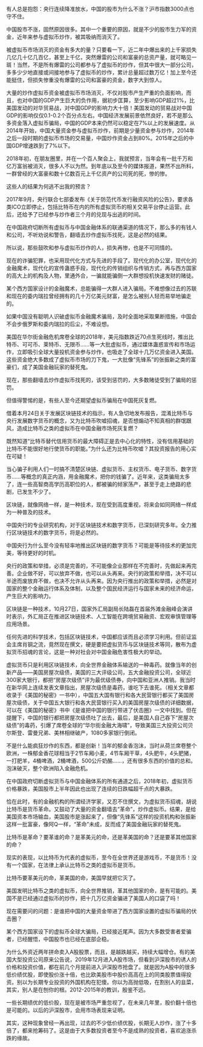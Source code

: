 有人总是抱怨：央行连续降准放水，中国的股市为什么不涨？沪市指数3000点也守不住。

中国股市不涨，固然原因很多。其中一个重要的原因，就是不少的股市生力军的资金，近年来参与虚拟币炒作，被其吸纳而消灭了。

被虚拟币市场消灭的资金有多大的量？只要看一下，近二年中爆出来的上千家损失几亿几十亿几百亿，甚至上千亿，突然爆雷的公司和富豪的总资产量，就可略见一斑！当然，不是所有爆雷的公司都参与了虚拟币的炒作，但其中很大一部分公司，多多少少地直接或间接地参与了虚拟币的炒作，累计总量超过数万亿！加上至今还能挺住，但损失惨重没有爆雷的公司和富豪的资金，数字大到惊人。

大量的炒作虚拟币资金被虚拟币市场消灭，不仅对股市产生严重的负面影响，而且，也对中国的GDP产生巨大的负作用，据初步匡算，至少影响GDP超过1%，比美国发动的对华贸易战，对中国GDP的影响力大十倍！美国发动的贸易战对中国GDP的影响仅仅0.1-0.2个百分点左右。中国经济发展前景依然良好，若不是那么多资金落入虚拟币骗局，中国的GDP本来仍然可以稳定在7%以上的发展速度。从2014年开始，中国大量资金参与虚拟币炒作，前期是少量资金参与炒作，2014年之后一段时期的虚拟币市场的交易量，中国炒作资金占到80%。2015年之后的中国GDP增速跌到了7%以下。

2018年初，在朋友圈里，并在一个百人聚会上，我就预言，当年会有一批千万和亿万富翁被消灭，很多人不以为然。到年底以及至今的媒体报道，果然不出所料，一群曾经的大富豪和数十亿数百元上千亿资产的公司死的死，惨的惨。

这些人的结果为何逃不出我的预言？

2017年9月，央行联合七部委发布《关于防范代币发行融资风险的公告》，要求各类ICO立即停止，包括比特币在内的所有虚拟货币的相关交易平台停止运营。此后，还给予了已经参与炒作者三个月的兑现与出逃的时间。

在中国政府切断所有虚拟币与中国金融体系的联通渠道的情况下，那么多的有钱人和公司，不听劝说和警告，翻墙去炒作虚拟币找死，这是必然的结果。

所以说，那些鼓吹和参与虚拟币炒作的人，损失再惨，也是不可同情的。

现在的诈骗犯罪，也采用现代化方式与先进的手段了。现代化的办公室，现代化的金融魔术，现代化的宣传蛊惑手段，现代化的传销组织与传销方式，再与西方国家的高大上的机构及人物，里通外合，一骗就能骗倒一大群想投机快速发财的赌徒。

某个西方国家设计的金融魔术，总能骗得一大群人进入骗局。不难想像过去的苏联和现在的委内瑞拉曾经拥有的几十万亿美元财富，是怎么被别人轻而易举地骗走的。

如果中国没有聪明人识破虚拟币金融魔术骗局，及时全面地采取果断措施，中国会不会步俄罗斯和委内瑞拉的后尘，不难设想。

美国在华尔街金融危机席卷全球的2018年，美元指数跌近70点生死线时，推出比特币、可可币、莱特币、无限币……等一大批虚拟币，通过媒体蛊惑宣传和市场运作，立即吸引全球大量投机资金参与炒作，也吸走了全球十几万亿资金进入美国。这些资金绝大多数成了虚拟币市场的刀下鬼，一大批像“先锋系”的张振新之类的富豪们，成了美国金融玩家的替死鬼。

现在，那些翻墙去炒作虚拟币找死的，该受到惩罚的，大多数赌徒受到了骗局的惩罚。

但值得警惕的是，有些人至今还期望虚拟币骗局在中国死灰复燃。

借着本月24日关于发展区块链技术的指示，有人急切地发布报告，混淆比特币与央行发展数字货币的概念，又为比特币吹嘘招魂，是否想煽动不知真相的群氓跟风，造成比特币之类的虚拟币在中国金融市场死灰复燃？

既然知道“比特币替代信用货币的最大障碍正是去中心化的特性，没有信用基础的比特币不能很好地行使货币的职能。”为什么还为比特币吹嘘？其投资报告的用心实在可疑！

当心骗子利用人们一时搞不清楚区块链、虚拟货币、主权货币、电子货币、数字货币……等概念的真正内涵，用金融魔术，把你的钱骗了。近年来，这类骗局太多了，连一些高智商高学历高职位的人，都被骗的倾家荡产，甚至于走上绝路的悲剧，已发生不少了。

区块链，就像网络一样，是一种技术，现在受到高度重视，将来会如同网络一样成为一种普及的技术。

中国央行的专业研究机构，对于区块链技术和数字货币，已深刻研究多年。全力推行区块链技术的数字货币，将是必然的。

中国央行为什么至今没有轻率地推出区块链的数字货币？可能是等待技术的更加完美，等待更好的时机。

央行的政策和举措，必须是完善的，不可能像企业那样在不完善时，先做起来再完善。企业做不好，可以放弃不做，也可以从头再来。央行的政策和举措，决不可以半途而废放弃不做，也决不允许从头再来。因为央行推出的政策和举措，必然是对国家的整个金融运行体系及体制，以及整个国民经济运行与国家未来的经济命运，产生巨大的影响力。

区块链是一种技术，10月27日，国家外汇局副局长陆磊在首届外滩金融峰会演讲时表示，外汇局正在推进区块链技术、人工智能在跨境贸易融资、宏观审慎管理等应用场景。

任何先进的科学技术，包括区块链技术，中国都应该而且必须学习利用。但前证监会主席肖钢之流，竟然现在撰文，硬是要把虚拟货币与区块链技术等同，散布为虚拟货币招魂的言论，这是一种对社会对中国金融危害性极大的举动。

虚拟货币只是利用区块链技术，向全世界金融体系输送的一种毒药。就像当年的创新产品——美国房屋次级债，美国的三大评级公司，五大金融投资公司，全球近300家大银行，都把“房屋次级债”评为最优级债券，向中国和亚洲人推销。我当时在新华网上连续发表文章指出，房屋次级债是毒药，谁吃下去谁死。（相关文章都收录于《美国的秘密》一书中），中国五大国有银行和各大民营银行都买了美国房屋次级债，关于中国五大银行和各大民营银行买入的美国房屋次级债的详细数据，可以在《美国的秘密》书中《是谁把中国的银行带进了伏击圈》一文中找到。但在提醒下，中国的银行都把房屋次级债吐了出去，最后，是美国人自己吞下“房屋次级债”的毒药，引爆了席卷全球的“华尔街金融大海啸”，导致美国三大投资公司贝尔斯登、雷曼兄弟、美林相继破产，1080多家银行倒闭。

不是什么能疯狂炒作的东西，都是创新！当年的郁金香泡沫，当时从荷兰席卷整个欧洲，一株郁金香花球相当于2节车厢小麦，4节车厢干草，4头肥牛，4头肥猪，一打肥羊，4桶啤酒，2桶啤酒，500公斤奶酪……，还有很多东西的价值的总和。泡沫破灭，整个欧洲陷入金融危机。

在中国政府切断虚拟货币与中国金融体系的所有通道之后，2018年初，虚拟货币价格暴跌，美国股市上半年因此也出现了连续的日跌幅超千点的大暴跌。

恰在此时，有的金融机构的所谓经济学家，又忍不住撰文，为虚拟货币招魂，胡说比特币是货币革命。又鼓动了大量的资金翻墙去“革命”，炒作虚拟币。结果，是给美国资本市场输血，美国股市是涨起来了，但像“先锋系”这样的投资机构和张振新这样一批富豪，像阿Q一样，“革命”未成，反而成了美国金融玩家的替死鬼。

比特币是革命？要革谁的命？是革美元的命，还是革美国的命？还是要革其他国家的命？

现实的表现，以比特币为代表的虚拟币，至今在全世界还是游戏币，不是货币！没有一个国家，在法律上承认比特币之类的虚拟币是货币。

比特币要革美元的命，革美国的命，美国早就把它灭了。

美国发明比特币之类的虚拟币，向全世界推销，革其他国家的命，是有可能的。美国不是已经通过虚拟币的炒作，把十几万亿资金骗进了美国人的口袋了吗！

现在需要问的问题：是谁把中国的大量资金带进了西方国家设置的虚拟币骗局的伏击圈？

某个西方国家设下的虚拟币全球大骗局，已经接近尾声。因为大多数受害者爱骗者，已经醒悟，中国股市也已经在底部企稳。

为什么外资近两年拼命卖入A股股票，而且，是越跌越买，持续大幅增仓。有的美国大型投资公司原来公告说，2019年12月进入A股市场，但看到沪深股市的诱人的价格和投资价值，都在前几个月提前进入沪深股市抢盘了。就是因为A股中的很多低价绩优股，即使股价涨十倍，也比欧美股市中股价高高在上的同类股票值得投资。别以为长期专业投资的外国机构在犯傻。你以为高抛低吸，在割别人的韭菜，其实，别人是在刨你的根。2012-2015年的教训，殷鉴不远。

一些长期绩优的低价股，现在是被市场严重忽视了，在未来几年里，股价翻十倍也是可能的。以后的沪深股市，会用市场表现来证明。

其实，这种现象曾经一再出现，过去的不少低价绩优股，长期无人炒作，涨了十多倍了，都来抢筹码了。这是由于大多数投资者至今不是成熟的投资者，喜欢追涨杀跌的缘故。